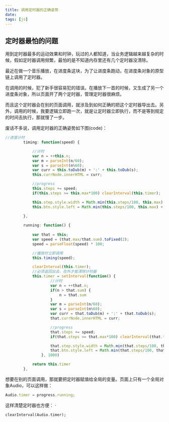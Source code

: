 ```yaml
---
title: 调用定时器的正确姿势
date: 
tags: [js]
---
```



## 定时器最怕的问题
用到定时器最多的运动效果和时钟，玩过的人都知道，当业务逻辑越来越复杂的时候，假如定时器调用频繁，最怕的是不知道内存里还有几个定时器没清除。  

最近在做一个音乐播放，在进度条这块，为了让进度条跑动，在进度条对象的原型链上调用了定时器。  

在调用的时候，犯了新手很容易犯的错误。在播放下一首的时候，又生成了另一个进度条对象，所以页面开了两个定时器，管理定时器很麻烦。

而且这个定时器会在别的页面调用，就涉及到如何正确的把这个定时器导出去。另外，调用的时候，我要逻辑立即跑一次，就是让定时器立即执行，而不是等到规定的时间去执行，那就慢了一步。

废话不多说，调用定时器的正确姿势如下图(code)：
```js
//进度计时
		timing: function(speed) {

			//计时
			var n = ++this.n;
			var m = parseInt(n/60);
			var s = parseInt(n%60);
			var curr = this.toDub(m) + ':' + this.toDub(s);
			this.currNode.innerHTML = curr;

			//progress
			this.steps += speed;
			if(this.steps >= this.max*100) clearInterval(this.timer);

			this.step.style.width = Math.min(this.steps/100, this.max) + 'px';
			this.btn.style.left = Math.min(this.steps/100, this.max) + 'px';
	
		},

		running: function() {
			
			var that = this;
			var speed = (that.max/that.sum).toFixed(2);
			speed = parseFloat(speed) * 100;

			//播放时立即调用
			this.timing(speed);	

			clearInterval(this.timer);
			//必须返回出去，在外才能清除计时器
			this.timer = setInterval(function() {
					//计时
					var n = ++that.n;
					if(n > that.sum) {
						n = that.sum
					}
					var m = parseInt(n/60);
					var s = parseInt(n%60);
					var curr = that.toDub(m) + ':' + that.toDub(s);
					that.currNode.innerHTML = curr;

					//progress
					that.steps += speed;
					if(that.steps >= that.max*100) clearInterval(that.timer);

					that.step.style.width = Math.min(that.steps/100, that.max) + 'px';
					that.btn.style.left = Math.min(that.steps/100, that.max) + 'px';
				}, 1000)

			return this.timer
		},
```
想要在别的页面调用，那就要把定时器赋值给全局的变量。页面上只有一个全局对象Audio，可以这样做：
```js
Audio.timer = progress.running;
```
这样清楚定时器也方便：
·
```
clearInterval(Audio.timer);
```